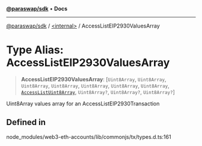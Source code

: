 [**@paraswap/sdk**](../../README.md) • **Docs**

***

[@paraswap/sdk](../../globals.md) / [\<internal\>](../README.md) / AccessListEIP2930ValuesArray

# Type Alias: AccessListEIP2930ValuesArray

> **AccessListEIP2930ValuesArray**: [`Uint8Array`, `Uint8Array`, `Uint8Array`, `Uint8Array`, `Uint8Array`, `Uint8Array`, `Uint8Array`, [`AccessListUint8Array`](AccessListUint8Array.md), `Uint8Array?`, `Uint8Array?`, `Uint8Array?`]

Uint8Array values array for an AccessListEIP2930Transaction

## Defined in

node\_modules/web3-eth-accounts/lib/commonjs/tx/types.d.ts:161

